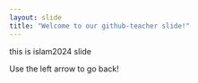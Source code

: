 ```yaml
---
layout: slide
title: "Welcome to our github-teacher slide!"
---
```


this is islam2024 slide

Use the left arrow to go back!

